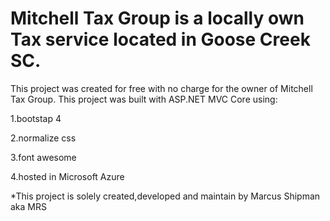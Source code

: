 # Mitchell Tax Group is a locally own Tax service located in Goose Creek SC.
This project was created for free with no charge for the owner of Mitchell Tax Group.
This project was built with ASP.NET MVC Core using:

1.bootstap 4

2.normalize css

3.font awesome

4.hosted in Microsoft Azure

*This project is solely created,developed and maintain by Marcus Shipman aka MRS
